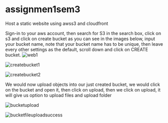 # assignmen1sem3
Host a static website using awss3 and cloudfront

Sign-in to your aws account, then search for S3 in the search box, click on s3 and click on create bucket as you can see in the images below, input your bucket name, note that your bucket name has to be unique, then leave every other settings as the default, scroll down and click on CREATE bucket.
![web1](https://github.com/Adeexy/Laravel-Project/assets/151438215/66c439f5-e22e-4c81-9adc-c5fe7cf2afb2)

![createbucket1](https://github.com/Adeexy/Laravel-Project/assets/151438215/44cb79e4-b787-4113-8b58-0e9ad76e93e3)

![createbucket2](https://github.com/Adeexy/Laravel-Project/assets/151438215/5aae7487-39d1-46ab-ac39-ad5e11920f4c)

We would now upload objects into our just created bucket, we would click on the bucket and open it, then click on upload, then we click on upload, it will give us option to upload files and upload folder

![bucketupload](https://github.com/Adeexy/Laravel-Project/assets/151438215/bd09ef91-3c79-428e-98bf-9d901bbb9e9e)

![bucketfileuploadsuccess](https://github.com/Adeexy/Laravel-Project/assets/151438215/0e9e5478-b629-463a-b017-079cd6e6fd8d)
